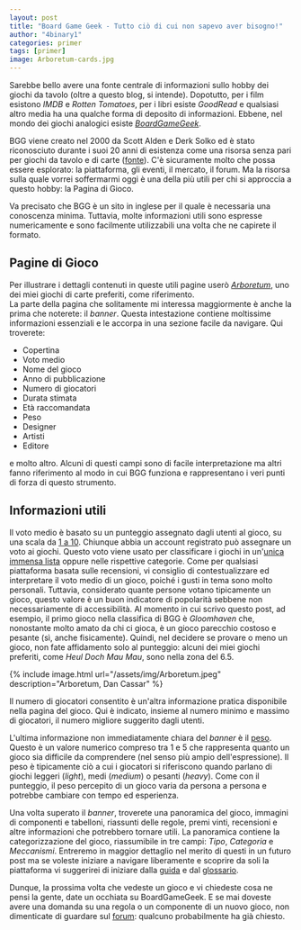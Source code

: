 ```yaml
---
layout: post
title: "Board Game Geek - Tutto ciò di cui non sapevo aver bisogno!"
author: "4binary1"
categories: primer
tags: [primer]
image: Arboretum-cards.jpg
---
```

Sarebbe bello avere una fonte centrale di informazioni sullo hobby dei giochi da tavolo (oltre a questo blog, si intende). Dopotutto, per i film esistono _IMDB_ e _Rotten Tomatoes_, per i libri esiste _GoodRead_ e qualsiasi altro media ha una qualche forma di deposito di informazioni. Ebbene, nel mondo dei giochi analogici esiste [_BoardGameGeek_](https://boardgamegeek.com/).

BGG viene creato nel 2000 da Scott Alden e Derk Solko ed è stato riconosciuto durante i suoi 20 anni di esistenza come una risorsa senza pari per giochi da tavolo e di carte ([fonte](https://www.dianajonesaward.org/the-2010-award/)). C'è sicuramente molto che possa essere esplorato: la piattaforma, gli eventi, il mercato, il forum. Ma la risorsa sulla quale vorrei soffermarmi oggi è una della più utili per chi si approccia a questo hobby: la Pagina di Gioco. 

Va precisato che BGG è un sito in inglese per il quale è necessaria una conoscenza minima. Tuttavia, molte informazioni utili sono espresse numericamente e sono facilmente utilizzabili una volta che ne capirete il formato.

## Pagine di Gioco
Per illustrare i dettagli contenuti in queste utili pagine userò [_Arboretum_](https://boardgamegeek.com/boardgame/140934/arboretum), uno dei miei giochi di carte preferiti, come riferimento.  
La parte della pagina che solitamente mi interessa maggiormente è anche la prima che noterete: il _banner_. Questa intestazione contiene moltissime informazioni essenziali e le accorpa in una sezione facile da navigare. Qui troverete:

- Copertina
- Voto medio
- Nome del gioco
- Anno di pubblicazione
- Numero di giocatori
- Durata stimata
- Età raccomandata
- Peso
- Designer
- Artisti
- Editore

e molto altro. Alcuni di questi campi sono di facile interpretazione ma altri fanno riferimento al modo in cui BGG funziona e rappresentano i veri punti di forza di questo strumento.

## Informazioni utili
Il voto medio è basato su un punteggio assegnato dagli utenti al gioco, su una scala da [1 a 10](https://boardgamegeek.com/wiki/page/Ratings&redirectedfrom=rating#).
Chiunque abbia un account registrato può assegnare un voto ai giochi. Questo voto viene usato per classificare i giochi in un'[unica immensa lista]((https://boardgamegeek.com/browse/boardgame)) oppure nelle rispettive categorie.
Come per qualsiasi piattaforma basata sulle recensioni, vi consiglio di contestualizzare ed interpretare il voto medio di un gioco, poiché i gusti in tema sono molto personali. Tuttavia, considerato quante persone votano tipicamente un gioco, questo valore è un buon indicatore di popolarità sebbene non necessariamente di accessibilità. Al momento in cui scrivo questo post, ad esempio, il primo gioco nella classifica di BGG è _Gloomhaven_ che, nonostante molto amato da chi ci gioca, è un gioco parecchio costoso e pesante (sì, anche fisicamente). Quindi, nel decidere se provare o meno un gioco, non fate affidamento solo al punteggio: alcuni dei miei giochi preferiti, come _Heul Doch Mau Mau_, sono nella zona del 6.5.

{% include image.html url="/assets/img/Arboretum.jpeg" description="Arboretum, Dan Cassar" %}

Il numero di giocatori consentito è un'altra informazione pratica disponibile nella pagina del gioco. Qui è indicato, insieme al numero minimo e massimo di giocatori, il numero migliore suggerito dagli utenti. 

L'ultima informazione non immediatamente chiara del _banner_ è il [peso](https://boardgamegeek.com/wiki/page/Weight). Questo è un valore numerico compreso tra 1 e 5 che rappresenta quanto un gioco sia difficile da comprendere (nel senso più ampio dell'espressione). Il peso è tipicamente ciò a cui i giocatori si riferiscono quando parlano di giochi leggeri (_light_), medi (_medium_) o pesanti (_heavy_). Come con il punteggio, il peso percepito di un gioco varia da persona a persona e potrebbe cambiare con tempo ed esperienza.

Una volta superato il _banner_, troverete una panoramica del gioco, immagini di componenti e tabelloni, riassunti delle regole, premi vinti, recensioni e altre informazioni che potrebbero tornare utili. La panoramica contiene la categorizzazione del gioco, riassumibile in tre campi: _Tipo_, _Categoria_ e _Meccanismi_. Entreremo in maggior dettaglio nel merito di questi in un futuro post ma se voleste iniziare a navigare liberamente e scoprire da soli la piattaforma vi suggerirei di iniziare dalla [guida](https://boardgamegeek.com/wiki/page/Guide_To_BoardGameGeek) e dal [glossario](https://boardgamegeek.com/wiki/page/glossary).

Dunque, la prossima volta che vedeste un gioco e vi chiedeste cosa ne pensi la gente, date un occhiata su BoardGameGeek. E se mai doveste avere una domanda su una regola o un componente di un nuovo gioco, non dimenticate di guardare sul [forum](https://boardgamegeek.com/forums/region/1/bgg): qualcuno probabilmente ha già chiesto.
